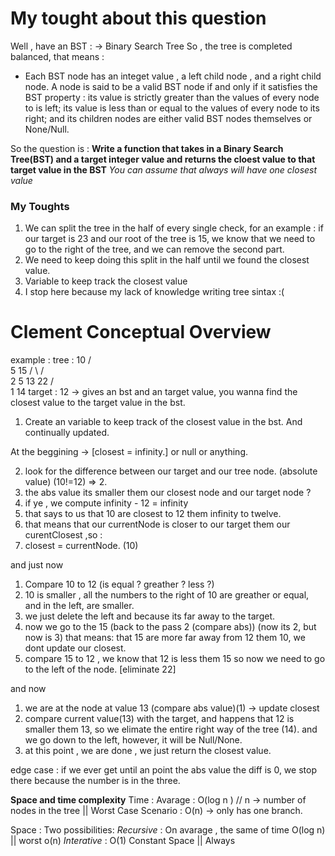# My tought about this question
Well , have an BST :
-> Binary Search Tree
So , the tree is completed balanced, that means :

- Each BST node has an integet value , a left child node , and a right child node. A node is said to be a valid BST node if and only if it satisfies the BST property : its value is strictly greater than the values of every node to is left; its value is less than or equal to the values of every node to its right; and its children nodes are either valid BST nodes themselves or None/Null.

So the question is :
**Write a function that takes in a Binary Search Tree(BST) and a target integer value and returns the cloest value to that target value in the BST**
*You can assume that always will have one closest value*

### My Toughts
1. We can split the tree in the half of every single check, for an example : if our target is 23 and our root of the tree is 15, we know that we need to go to the right of the tree, and we can remove the second part.
2. We need to keep doing this split in the half until we found the closest value. 
3. Variable to keep track the closest value
4. I stop here because my lack of knowledge writing tree sintax :(

# Clement Conceptual Overview
 example :
 tree :
         10
        /  \
       5      15
       / \   /  \
       2  5 13   22
      /      \
     1       14
target : 12
-> gives an bst and an target value, you wanna find the closest value to the target value in the bst.

1. Create an variable to keep track of the closest value in the bst. And continually updated.

At the beggining -> [closest = infinity.] or null or anything.

2. look for the difference between our target and our tree node. (absolute value) (10!=12) => 2.
3. the abs value its smaller them our closest node and our target node ?
4. if ye , we compute infinity - 12 = infinity
5. that says to us that 10 are closest to 12 them infinity to twelve.
6. that means that our currentNode is closer to our target them our curentClosest ,so :
7. closest = currentNode. (10)

and just now

1. Compare 10 to 12 (is equal ? greather ? less ?)
2. 10 is smaller , all the numbers to the right of 10 are greather or equal, and in the left, are smaller.
3. we just delete the left and because its far away to the target.
4. now we go to the 15 (back to the pass 2 (compare abs)) (now its 2, but now is 3) that means: that 15 are more far away from 12 them 10, we dont update our closest.
5. compare 15 to 12 , we know that 12 is less them 15 so now we need to go to the left of the node. [eliminate 22]

and now
1. we are at the node at value 13 (compare abs value)(1) -> update closest
2. compare current value(13) with the target, and happens that 12 is smaller them 13, so we elimate the entire right way of the tree (14). and we go down to the left, however, it will be Null/None.
3. at this point , we are done , we just return the closest value.

edge case : if we ever get until an point the abs value the diff is 0, we stop there because the number is in the three.


**Space and time complexity**
Time : Avarage :  O(log n ) // n -> number of nodes in the tree || Worst Case Scenario : O(n) -> only has one branch.

Space : Two possibilities:
*Recursive* : On avarage , the same of time O(log n) || worst o(n)
*Interative* : O(1) Constant Space || Always